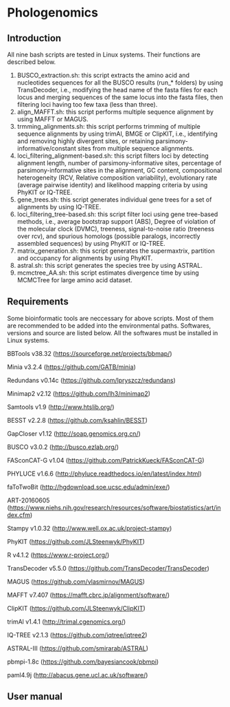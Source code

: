 
# Phologenomics

## Introduction



All nine bash scripts are tested in Linux systems. Their functions are described below.

1. BUSCO_extraction.sh: this script extracts the amino acid and nucleotides sequences for all the BUSCO results (run_* folders) by using TransDecoder, i.e., modifying the head name of the fasta files for each locus and merging sequences of the same locus into the fasta files, then filtering loci having too few taxa (less than three).
2. align_MAFFT.sh: this script performs multiple sequence alignment by using MAFFT or MAGUS.
3. trmming_alignments.sh: this script performs trimming of multiple sequence alignments by using trimAl, BMGE or ClipKIT, i.e., identifying and removing highly divergent sites, or retaining parsimony-informative/constant sites from multiple sequence alignments.
4. loci_filtering_alignment-based.sh: this script filters loci by detecting alignment length, number of parsimony-informative sites, percentage of parsimony-informative sites in the alignment, GC content, compositional heterogeneity (RCV, Relative composition variability), evolutionary rate (average pairwise identity) and likelihood mapping criteria by using PhyKIT or IQ-TREE.
5. gene_trees.sh: this script generates individual gene trees for a set of alignments by using IQ-TREE.
6. loci_filtering_tree-based.sh: this script filter loci using gene tree-based methods, i.e., average bootstrap support (ABS), Degree of violation of the molecular clock (DVMC), treeness, signal-to-noise ratio (treeness over rcv), and spurious homologs (possible paralogs, incorrectly assembled sequences) by using PhyKIT or IQ-TREE.
7. matrix_generation.sh: this script generates the supermaxtrix, partition and occupancy for alignments by using PhyKIT.
8. astral.sh: this script generates the species tree by using ASTRAL.
9. mcmctree_AA.sh: this script estimates divergence time by using MCMCTree for large amino acid dataset.

## Requirements

Some bioinformatic tools are neccessary for above scripts. Most of them are recommended to be added into the environmental paths. Softwares, versions and source are listed below. All the softwares must be installed in Linux systems.


  BBTools v38.32 (https://sourceforge.net/projects/bbmap/)  
  
  Minia v3.2.4	(https://github.com/GATB/minia)  
  
  Redundans v0.14c	(https://github.com/lpryszcz/redundans)  
  
  Minimap2 v2.12	(https://github.com/lh3/minimap2)  
  
  Samtools v1.9	(http://www.htslib.org/)  
  
  BESST v2.2.8	(https://github.com/ksahlin/BESST)  
  
  GapCloser v1.12 (http://soap.genomics.org.cn/)
  
  BUSCO v3.0.2 (http://busco.ezlab.org/) 
  
  FASconCAT-G v1.04 (https://github.com/PatrickKueck/FASconCAT-G) 
  
  PHYLUCE v1.6.6 (http://phyluce.readthedocs.io/en/latest/index.html) 
  
  faToTwoBit (http://hgdownload.soe.ucsc.edu/admin/exe/) 
  
  ART-20160605 (https://www.niehs.nih.gov/research/resources/software/biostatistics/art/index.cfm) 
  
  Stampy v1.0.32 (http://www.well.ox.ac.uk/project-stampy) 
  
  PhyKIT (https://github.com/JLSteenwyk/PhyKIT)
  
  R v4.1.2 (https://www.r-project.org/) 
  
  TransDecoder v5.5.0 (https://github.com/TransDecoder/TransDecoder)
  
  MAGUS (https://github.com/vlasmirnov/MAGUS) 
  
  MAFFT v7.407 (https://mafft.cbrc.jp/alignment/software/)
  
  ClipKIT (https://github.com/JLSteenwyk/ClipKIT) 
  
  trimAl v1.4.1 (http://trimal.cgenomics.org/) 
  
  IQ-TREE v2.1.3 (https://github.com/iqtree/iqtree2) 
  
  ASTRAL-III (https://github.com/smirarab/ASTRAL) 
  
  pbmpi-1.8c (https://github.com/bayesiancook/pbmpi)
  
  paml4.9j (http://abacus.gene.ucl.ac.uk/software/) 

## User manual


